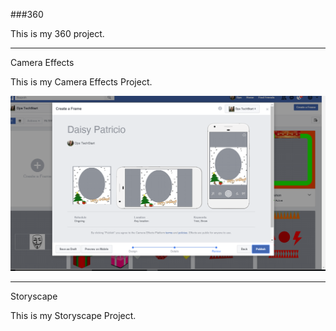 ###360

This is my 360 project.

<script src="//360.vizor.io/scripts/embed.js" data-vizorurl="https://360.vizor.io/embed/v/oop" ></script>

***

Camera Effects

This is my Camera Effects Project.

![Daisy Patricio](https://github.com/daisypatricio/daisypatricio.github.io/blob/master/Daisy%20Patricio.PNG?raw=true "Optional Title")


***

Storyscape

This is my Storyscape Project.

<script src="//360.vizor.io/scripts/embed.js" data-vizorurl="https://patches.vizor.io/embed/daisyp/storyboard-copy-copy-copy-copy" ></script>
